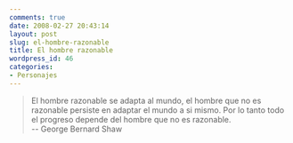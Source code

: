 ```yaml
---
comments: true
date: 2008-02-27 20:43:14
layout: post
slug: el-hombre-razonable
title: El hombre razonable
wordpress_id: 46
categories:
- Personajes
---
```


> El hombre razonable se adapta al mundo, el hombre que no es razonable persiste en adaptar el mundo a si mismo. Por lo tanto todo el progreso depende del hombre que no es razonable.\
> -- George Bernard Shaw



